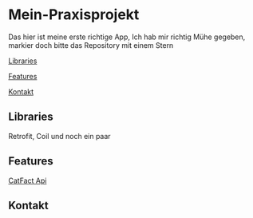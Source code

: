 # Mein-Praxisprojekt

Das hier ist meine erste richtige App, Ich hab mir richtig Mühe gegeben, markier doch bitte das Repository mit einem Stern

[Libraries](README.md#Libraries)

[Features](README.md#features)

[Kontakt](README.md#Kontakt)


## Libraries

[](https://images.pexels.com/photos/1089438/pexels-photo-1089438.jpeg)

Retrofit, Coil und noch ein  paar

## Features

[CatFact Api](https://catfact.ninja/)

## Kontakt


